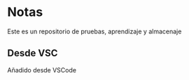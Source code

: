 # Notas
Este es un repositorio de pruebas, aprendizaje y almacenaje

## Desde VSC
Añadido desde VSCode
